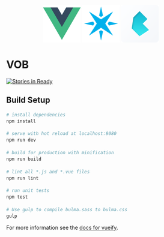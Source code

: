 <div align="center" id="images-framework">
  <img src="img/vuejs.png" alt="VueJS Framework JavaScript" width="100" height="100">
  <img src="img/particle_logo.png" alt="VueJS Framework JavaScript" width="100" height="100">
  <img src="img/bulma.png" alt="Bulma Framework CSS" width="100" height="100">
</div>

# VOB
[![Stories in Ready](https://badge.waffle.io/JordanAssayah/MMWF.png?label=ready&title=Ready)](https://waffle.io/JordanAssayah/MMWF)

## Build Setup

``` bash
# install dependencies
npm install

# serve with hot reload at localhost:8080
npm run dev

# build for production with minification
npm run build

# lint all *.js and *.vue files
npm run lint

# run unit tests
npm test

# Use gulp to compile bulma.sass to bulma.css
gulp
```

For more information see the [docs for vueify](https://github.com/vuejs/vueify).
